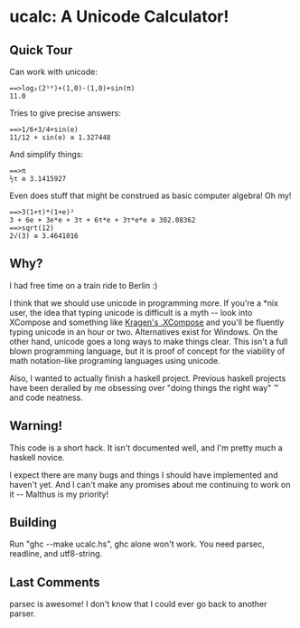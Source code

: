 ucalc: A Unicode Calculator!
============================

Quick Tour
----------

Can work with unicode:

    ==>log₂(2¹⁰)+(1,0)⋅(1,0)+sin(π)
    11.0

Tries to give precise answers:

    ==>1/6+3/4+sin(e)
    11/12 + sin(e) ≅ 1.327448

And simplify things:

    ==>π
    ½τ ≅ 3.1415927

Even does stuff that might be construed as basic computer algebra! Oh my!

    ==>3(1+τ)*(1+e)²
    3 + 6e + 3e*e + 3τ + 6τ*e + 3τ*e*e ≅ 302.08362
    ==>sqrt(12)
    2√(3) ≅ 3.4641016



Why?
----

I had free time on a train ride to Berlin :)

I think that we should use unicode in programming more. If you're a *nix user, the idea that typing unicode is difficult is a myth -- look into XCompose and something like [Kragen's .XCompose](https://github.com/kragen/xcompose) and you'll be fluently typing unicode in an hour or two. Alternatives exist for Windows. On the other hand, unicode goes a long ways to make things clear. This isn't a full blown programming language, but it is proof of concept for the viability of math notation-like programing languages using unicode.

Also, I wanted to actually finish a haskell project. Previous haskell projects have been derailed by me obsessing over "doing things the right way" ™ and code neatness.

Warning!
--------

This code is a short hack. It isn't documented well, and I'm pretty much a haskell novice.

I expect there are many bugs and things I should have implemented and haven't yet. And I can't make any promises about me continuing to work on it -- Malthus is my priority!

Building
--------

Run "ghc --make ucalc.hs", ghc alone won't work. You need parsec, readline, and utf8-string.

Last Comments
-------------

parsec is awesome! I don't know that I could ever go back to another parser.



